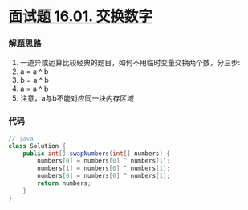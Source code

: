# [面试题 16.01. 交换数字](https://leetcode-cn.com/problems/swap-numbers-lcci/)

### 解题思路
1. 一道异或运算比较经典的题目，如何不用临时变量交换两个数，分三步:
2. a = a ^ b
3. b = a ^ b
4. a = a ^ b
5. 注意，a与b不能对应同一块内存区域

### 代码

```java
// java
class Solution {
    public int[] swapNumbers(int[] numbers) {
        numbers[0] = numbers[0] ^ numbers[1];
        numbers[1] = numbers[0] ^ numbers[1];
        numbers[0] = numbers[0] ^ numbers[1];
        return numbers;
    }
}
```
